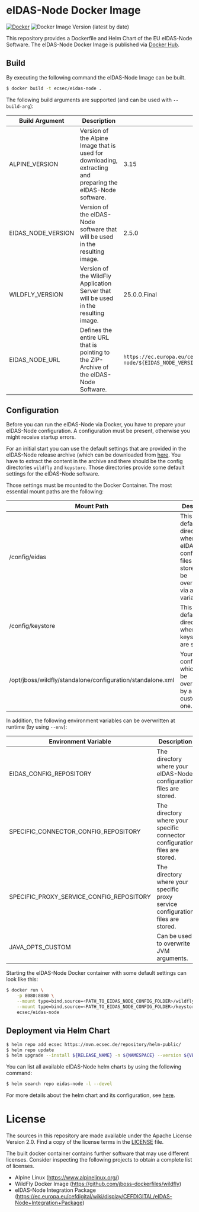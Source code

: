 # eIDAS-Node Docker Image

[![Docker](https://github.com/ecsec/eidas-node-docker/actions/workflows/docker-publish.yml/badge.svg)](https://github.com/ecsec/eidas-node-docker/actions/workflows/docker-publish.yml)
![Docker Image Version (latest by date)](https://img.shields.io/docker/v/ecsec/eidas-node)

This repository provides a Dockerfile and Helm Chart of the EU eIDAS-Node Software. The eIDAS-Node Docker Image is published via [Docker Hub](https://hub.docker.com/r/ecsec/eidas-node).

## Build

By executing the following command the eIDAS-Node Image can be built.

```bash
$ docker build -t ecsec/eidas-node .
```

The following build arguments are supported (and can be used with `--build-arg`):

| Build Argument | Description | Default |
| -------------- | ----------- | ------- |
| ALPINE_VERSION | Version of the Alpine Image that is used for downloading, extracting and preparing the eIDAS-Node software. | 3.15 |
| EIDAS_NODE_VERSION | Version of the eIDAS-Node software that will be used in the resulting image. | 2.5.0 |
| WILDFLY_VERSION | Version of the WildFly Application Server that will be used in the resulting image. | 25.0.0.Final |
| EIDAS_NODE_URL | Defines the entire URL that is pointing to the ZIP-Archive of the eIDAS-Node Software. | `https://ec.europa.eu/cefdigital/artifact/repository/eid/eu/eIDAS-node/${EIDAS_NODE_VERSION}/eIDAS-node-${EIDAS_NODE_VERSION}.zip` |

## Configuration

Before you can run the eIDAS-Node via Docker, you have to prepare your eIDAS-Node configuration. A configuration must be present, otherwise you might receive startup errors.

For an initial start you can use the default settings that are provided in the eIDAS-Node release archive (which can be downloaded from [here](https://ec.europa.eu/cefdigital/wiki/display/CEFDIGITAL/All+releases). You have to extract the content in the archive and there should be the config directories `wildfly` and `keystore`. Those directories provide some default settings for the eIDAS-Node software.

Those settings must be mounted to the Docker Container. The most essential mount paths are the following:

| Mount Path | Description |
| ---------- | ----------- |
| /config/eidas | This is the default directory where your eIDAS-Node configuration files are stored (Can be overwritten via an env variable). |
| /config/keystore | This is the default directory where your keystores are stored. |
| /opt/jboss/wildfly/standalone/configuration/standalone.xml | Your WildFly configuration which can be overwritten by a customized one. |

In addition, the following environment variables can be overwritten at runtime (by using `--env`):

| Environment Variable | Description | Default |
| -------------------- | ----------- | ------- |
| EIDAS_CONFIG_REPOSITORY | The directory where your eIDAS-Node configuration files are stored. | /config/eidas |
| SPECIFIC_CONNECTOR_CONFIG_REPOSITORY | The directory where your specific connector configuration files are stored. | /config/eidas/specificConnector |
| SPECIFIC_PROXY_SERVICE_CONFIG_REPOSITORY | The directory where your specific proxy service configuration files are stored. | /config/eidas/specificProxyService |
| JAVA_OPTS_CUSTOM | Can be used to overwrite JVM arguments. | `-Xmx512m` |


Starting the eIDAS-Node Docker container with some default settings can look like this:

```bash
$ docker run \
    -p 8080:8080 \
    --mount type=bind,source=<PATH_TO_EIDAS_NODE_CONFIG_FOLDER>/wildfly,target=/config/eidas \
    --mount type=bind,source=<PATH_TO_EIDAS_NODE_CONFIG_FOLDER>/keystore,target=/config/keystore \
    ecsec/eidas-node
```

## Deployment via Helm Chart

```bash
$ helm repo add ecsec https://mvn.ecsec.de/repository/helm-public/
$ helm repo update
$ helm upgrade --install ${RELEASE_NAME} -n ${NAMESPACE} --version ${VERSION} ecsec/eidas-node
```

You can list all available eIDAS-Node helm charts by using the following command:

```bash
$ helm search repo eidas-node -l --devel
```

For more details about the helm chart and its configuration, see [here](./helm/README.md).


# License

The sources in this repository are made available under the Apache License Version 2.0.
Find a copy of the license terms in the [LICENSE](./LICENSE) file.

The built docker container contains further software that may use different licenses.
Consider inspecting the following projects to obtain a complete list of licenses.
- Alpine Linux (https://www.alpinelinux.org/)
- WildFly Docker Image (https://github.com/jboss-dockerfiles/wildfly)
- eIDAS-Node Integration Package (https://ec.europa.eu/cefdigital/wiki/display/CEFDIGITAL/eIDAS-Node+Integration+Package)
